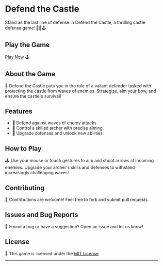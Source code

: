 # Defend the Castle

Stand as the last line of defense in Defend the Castle, a thrilling castle defense game! 🏰🏹🕹️

## Play the Game

[Play Now](https://aryan0-1maurya.github.io/defend-the-castle/) 🕹️

## About the Game

📜 Defend the Castle puts you in the role of a valiant defender tasked with protecting the castle from waves of enemies. Strategize, aim your bow, and ensure the castle's survival!

## Features

- 🏰 Defend against waves of enemy attacks.
- 🏹 Control a skilled archer with precise aiming.
- 🎯 Upgrade defenses and unlock new abilities.

## How to Play

🕹️ Use your mouse or touch gestures to aim and shoot arrows at incoming enemies. Upgrade your archer's skills and defenses to withstand increasingly challenging waves!

## Contributing

🤝 Contributions are welcome! Feel free to fork and submit pull requests.

## Issues and Bug Reports

🐛 Found a bug or have a suggestion? Open an issue and let us know!

## License

📄 This game is licensed under the [MIT License](LICENSE).

---
